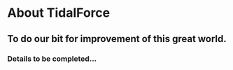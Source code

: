 # About TidalForce

## To do our bit for improvement of this great world.

### Details to be completed...
